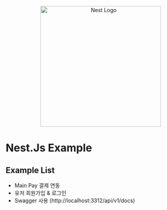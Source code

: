 <p align="center">
  <a href="http://nestjs.com/" target="blank"><img src="https://nestjs.com/img/logo_text.svg" width="320" alt="Nest Logo" /></a>
</p>

[circleci-image]: https://img.shields.io/circleci/build/github/nestjs/nest/master?token=abc123def456
[circleci-url]: https://circleci.com/gh/nestjs/nest

# Nest.Js Example

## Example List
- Main Pay 결제 연동
- 유저 회원가입 & 로그인
- Swagger 사용 (http://localhost:3312/api/v1/docs)
